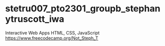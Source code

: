 # stetru007_pto2301_groupb_stephanytruscott_iwa
Interactive Web Apps
HTML, CSS, JavaScript
https://www.freecodecamp.org/Not_Steph_T
